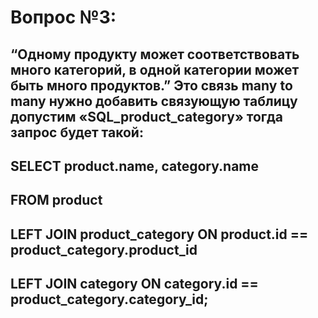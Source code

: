 # Вопрос №3:

## “Одному продукту может соответствовать много категорий, в одной категории может быть много продуктов.” Это связь many to many нужно добавить связующую таблицу допустим «SQL_product_category» тогда запрос будет такой:

## SELECT product.name, category.name 
## FROM product
## LEFT JOIN product_category ON product.id == product_category.product_id 
## LEFT JOIN category ON category.id == product_category.category_id;
